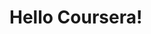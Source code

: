 <!DOCTYPE html>
<html>
<head>
	<meta charset="utf-8">
	<meta name="viewport" content="width=device-width, initial-scale=1">
	<title></title>
</head>
<body>
<h1> 
Hello Coursera!
</h1>	
</body>
</html>

